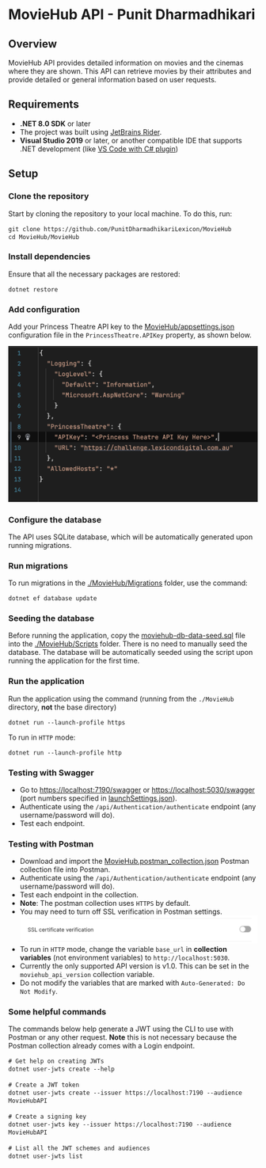 # MovieHub API - Punit Dharmadhikari

## Overview
MovieHub API provides detailed information on movies and the cinemas where they are shown. This API can retrieve movies by their attributes and provide detailed or general information based on user requests.

## Requirements

- **.NET 8.0 SDK** or later
- The project was built using [JetBrains Rider](https://www.jetbrains.com/rider/).
- **Visual Studio 2019** or later, or another compatible IDE that supports .NET development (like [VS Code with C# plugin](https://code.visualstudio.com/docs/languages/csharp))

## Setup
### Clone the repository
Start by cloning the repository to your local machine. To do this, run:

```shell
git clone https://github.com/PunitDharmadhikariLexicon/MovieHub
cd MovieHub/MovieHub
```

### Install dependencies
Ensure that all the necessary packages are restored:

```shell
dotnet restore
```

### Add configuration
Add your Princess Theatre API key to the [MovieHub/appsettings.json](MovieHub/appsettings.json) configuration file in the `PrincessTheatre.APIKey` property, as shown below.

![Add Princess Theatre API Key](screenshot-app-settings.png)


### Configure the database
The API uses SQLite database, which will be automatically generated upon running migrations.

### Run migrations
To run migrations in the [./MovieHub/Migrations](./MovieHub/Migrations) folder, use the command:

```shell
dotnet ef database update
```

### Seeding the database
Before running the application, copy the [moviehub-db-data-seed.sql](https://github.com/Lexicon-Digital/bench-dotnet-training/blob/master/moviehub-api-implementation-task/db/moviehub-db-data-seed.sql) file into the [./MovieHub/Scripts](./MovieHub/Scripts) folder.
There is no need to manually seed the database. The database will be automatically seeded using the script upon running the application for the first time.

### Run the application
Run the application using the command (running from the `./MovieHub` directory, **not** the base directory)
```shell
dotnet run --launch-profile https
```

To run in `HTTP` mode:
```shell
dotnet run --launch-profile http
```


### Testing with Swagger
- Go to [https://localhost:7190/swagger](https://localhost:7190/swagger) or [https://localhost:5030/swagger](https://localhost:5030/swagger) (port numbers specified in [launchSettings.json](./MovieHub/Properties/launchSettings.json)).
- Authenticate using the `/api/Authentication/authenticate` endpoint (any username/password will do).
- Test each endpoint.

### Testing with Postman
- Download and import the [MovieHub.postman_collection.json](./MovieHub.postman_collection.json) Postman collection file into Postman.
- Authenticate using the `/api/Authentication/authenticate` endpoint (any username/password will do).
- Test each endpoint in the collection.
- **Note**: The postman collection uses `HTTPS` by default.
- You may need to turn off SSL verification in Postman settings.
![Turn off SSL Verification in Postman](screenshot-postman-ssl-verification.png)
- To run in `HTTP` mode, change the variable `base_url` in **collection variables** (not environment variables) to `http://localhost:5030`.
- Currently the only supported API version is v1.0. This can be set in the `moviehub_api_version` collection variable.
- Do not modify the variables that are marked with `Auto-Generated: Do Not Modify`.

### Some helpful commands
The commands below help generate a JWT using the CLI to use with Postman or any other request. **Note** this is not necessary because the Postman collection already comes with a Login endpoint.
```shell
# Get help on creating JWTs
dotnet user-jwts create --help   

# Create a JWT token
dotnet user-jwts create --issuer https://localhost:7190 --audience MovieHubAPI

# Create a signing key
dotnet user-jwts key --issuer https://localhost:7190 --audience MovieHubAPI

# List all the JWT schemes and audiences
dotnet user-jwts list
```